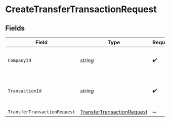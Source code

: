 # CreateTransferTransactionRequest


## Fields

| Field                                                                               | Type                                                                                | Required                                                                            | Description                                                                         | Example                                                                             |
| ----------------------------------------------------------------------------------- | ----------------------------------------------------------------------------------- | ----------------------------------------------------------------------------------- | ----------------------------------------------------------------------------------- | ----------------------------------------------------------------------------------- |
| `CompanyId`                                                                         | *string*                                                                            | :heavy_check_mark:                                                                  | Unique identifier for a company.                                                    | 8a210b68-6988-11ed-a1eb-0242ac120002                                                |
| `TransactionId`                                                                     | *string*                                                                            | :heavy_check_mark:                                                                  | The unique identifier for your SMB's transaction.                                   | 336694d8-2dca-4cb5-a28d-3ccb83e55eee                                                |
| `TransferTransactionRequest`                                                        | [TransferTransactionRequest](../../Models/Components/TransferTransactionRequest.md) | :heavy_minus_sign:                                                                  | N/A                                                                                 |                                                                                     |
